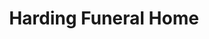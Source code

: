 ---
title: "Harding Funeral Home"
url: /slatington/harding-funeral-home/
shop: funeral directors
---